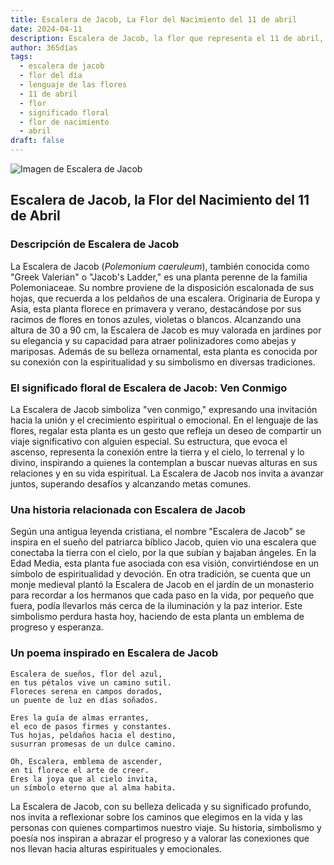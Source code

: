 ```yaml
---
title: Escalera de Jacob, La Flor del Nacimiento del 11 de abril
date: 2024-04-11
description: Escalera de Jacob, la flor que representa el 11 de abril, simboliza Ven conmigo. Descubre su fascinante historia, significado en el lenguaje de las flores y una poesía que celebra su belleza.
author: 365días
tags:
  - escalera de jacob
  - flor del día
  - lenguaje de las flores
  - 11 de abril
  - flor
  - significado floral
  - flor de nacimiento
  - abril
draft: false
---
```



![Imagen de Escalera de Jacob](https://cdn.pixabay.com/photo/2022/08/25/17/02/jacobs-ladder-7410808_640.jpg#center)


## Escalera de Jacob, la Flor del Nacimiento del 11 de Abril

### Descripción de Escalera de Jacob

La Escalera de Jacob (_Polemonium caeruleum_), también conocida como "Greek Valerian" o "Jacob's Ladder," es una planta perenne de la familia Polemoniaceae. Su nombre proviene de la disposición escalonada de sus hojas, que recuerda a los peldaños de una escalera. Originaria de Europa y Asia, esta planta florece en primavera y verano, destacándose por sus racimos de flores en tonos azules, violetas o blancos. Alcanzando una altura de 30 a 90 cm, la Escalera de Jacob es muy valorada en jardines por su elegancia y su capacidad para atraer polinizadores como abejas y mariposas. Además de su belleza ornamental, esta planta es conocida por su conexión con la espiritualidad y su simbolismo en diversas tradiciones.

### El significado floral de Escalera de Jacob: Ven Conmigo

La Escalera de Jacob simboliza "ven conmigo," expresando una invitación hacia la unión y el crecimiento espiritual o emocional. En el lenguaje de las flores, regalar esta planta es un gesto que refleja un deseo de compartir un viaje significativo con alguien especial. Su estructura, que evoca el ascenso, representa la conexión entre la tierra y el cielo, lo terrenal y lo divino, inspirando a quienes la contemplan a buscar nuevas alturas en sus relaciones y en su vida espiritual. La Escalera de Jacob nos invita a avanzar juntos, superando desafíos y alcanzando metas comunes.

### Una historia relacionada con Escalera de Jacob

Según una antigua leyenda cristiana, el nombre "Escalera de Jacob" se inspira en el sueño del patriarca bíblico Jacob, quien vio una escalera que conectaba la tierra con el cielo, por la que subían y bajaban ángeles. En la Edad Media, esta planta fue asociada con esa visión, convirtiéndose en un símbolo de espiritualidad y devoción. En otra tradición, se cuenta que un monje medieval plantó la Escalera de Jacob en el jardín de un monasterio para recordar a los hermanos que cada paso en la vida, por pequeño que fuera, podía llevarlos más cerca de la iluminación y la paz interior. Este simbolismo perdura hasta hoy, haciendo de esta planta un emblema de progreso y esperanza.

### Un poema inspirado en Escalera de Jacob

```
Escalera de sueños, flor del azul,  
en tus pétalos vive un camino sutil.  
Floreces serena en campos dorados,  
un puente de luz en días soñados.  

Eres la guía de almas errantes,  
el eco de pasos firmes y constantes.  
Tus hojas, peldaños hacia el destino,  
susurran promesas de un dulce camino.  

Oh, Escalera, emblema de ascender,  
en ti florece el arte de creer.  
Eres la joya que al cielo invita,  
un símbolo eterno que al alma habita.  
```

La Escalera de Jacob, con su belleza delicada y su significado profundo, nos invita a reflexionar sobre los caminos que elegimos en la vida y las personas con quienes compartimos nuestro viaje. Su historia, simbolismo y poesía nos inspiran a abrazar el progreso y a valorar las conexiones que nos llevan hacia alturas espirituales y emocionales.

